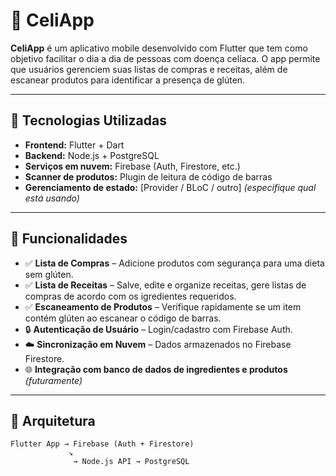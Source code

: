 # 🍞 CeliApp

**CeliApp** é um aplicativo mobile desenvolvido com Flutter que tem como objetivo facilitar o dia a dia de pessoas com doença celíaca. O app permite que usuários gerenciem suas listas de compras e receitas, além de escanear produtos para identificar a presença de glúten.

---

## 📱 Tecnologias Utilizadas

- **Frontend:** Flutter + Dart
- **Backend:** Node.js + PostgreSQL
- **Serviços em nuvem:** Firebase (Auth, Firestore, etc.)
- **Scanner de produtos:** Plugin de leitura de código de barras
- **Gerenciamento de estado:** [Provider / BLoC / outro] *(especifique qual está usando)*

---

## 🧩 Funcionalidades

- ✅ **Lista de Compras** – Adicione produtos com segurança para uma dieta sem glúten.
- ✅ **Lista de Receitas** – Salve, edite e organize receitas, gere listas de compras de acordo com os igredientes requeridos.
- ✅ **Escaneamento de Produtos** – Verifique rapidamente se um item contém glúten ao escanear o código de barras.
- 🔒 **Autenticação de Usuário** – Login/cadastro com Firebase Auth.
- ☁️ **Sincronização em Nuvem** – Dados armazenados no Firebase Firestore.
- 🌐 **Integração com banco de dados de ingredientes e produtos** *(futuramente)*

---

## 🧱 Arquitetura

```text
Flutter App → Firebase (Auth + Firestore)
             ↘
              → Node.js API → PostgreSQL

